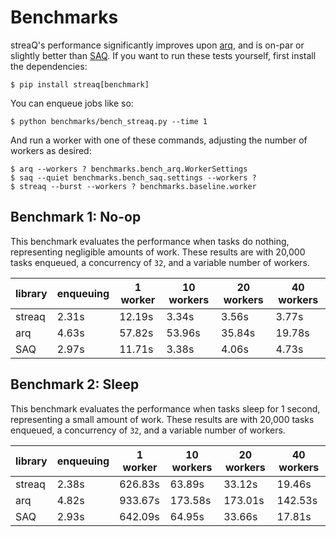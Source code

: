 # Benchmarks

streaQ's performance significantly improves upon [arq](https://github.com/python-arq/arq), and is on-par or slightly better than [SAQ](https://github.com/tobymao/saq). If you want to run these tests yourself, first install the dependencies:
```
$ pip install streaq[benchmark]
```

You can enqueue jobs like so:
```
$ python benchmarks/bench_streaq.py --time 1
```

And run a worker with one of these commands, adjusting the number of workers as desired:
```
$ arq --workers ? benchmarks.bench_arq.WorkerSettings
$ saq --quiet benchmarks.bench_saq.settings --workers ?
$ streaq --burst --workers ? benchmarks.baseline.worker
```

## Benchmark 1: No-op

This benchmark evaluates the performance when tasks do nothing, representing negligible amounts of work.
These results are with 20,000 tasks enqueued, a concurrency of `32`, and a variable number of workers.

| library  | enqueuing | 1 worker | 10 workers | 20 workers | 40 workers |
| -------- | --------- | -------- | ---------- | ---------- | ---------- |
| streaq   | 2.31s     | 12.19s   | 3.34s      | 3.56s      | 3.77s      |
| arq      | 4.63s     | 57.82s   | 53.96s     | 35.84s     | 19.78s     |
| SAQ      | 2.97s     | 11.71s   | 3.38s      | 4.06s      | 4.73s      |

## Benchmark 2: Sleep

This benchmark evaluates the performance when tasks sleep for 1 second, representing a small amount of work.
These results are with 20,000 tasks enqueued, a concurrency of `32`, and a variable number of workers.

| library  | enqueuing | 1 worker | 10 workers | 20 workers | 40 workers |
| -------- | --------- | -------- | ---------- | ---------- | ---------- |
| streaq   | 2.38s     | 626.83s  | 63.89s     | 33.12s     | 19.46s     |
| arq      | 4.82s     | 933.67s  | 173.58s    | 173.01s    | 142.53s    |
| SAQ      | 2.93s     | 642.09s  | 64.95s     | 33.66s     | 17.81s     |
